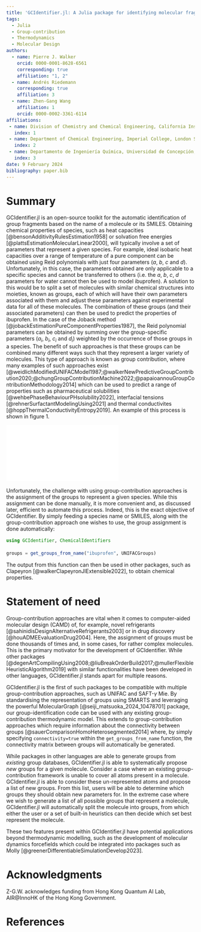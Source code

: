 ```yaml
---
title: 'GCIdentifier.jl: A Julia package for identifying molecular fragments from SMILES'
tags:
  - Julia
  - Group-contribution
  - Thermodynamics
  - Molecular Design
authors:
  - name: Pierre J. Walker
    orcid: 0000-0001-8628-6561
    corresponding: true
    affiliation: "1, 2"
  - name: Andrés Riedemann
    corresponding: true
    affiliation: 3
  - name: Zhen-Gang Wang
    affiliation: 1
    orcid: 0000-0002-3361-6114
affiliations:
 - name: Division of Chemistry and Chemical Engineering, California Institute of Technology, Pasadena, California 91125, United States
   index: 1
 - name: Department of Chemical Engineering, Imperial College, London SW7 2AZ, United Kingdom
   index: 2
 - name: Departamento de Ingeniería Química, Universidad de Concepción, Concepción 4030000, Chile
   index: 3
date: 9 February 2024
bibliography: paper.bib
---
```


# Summary
GCIdentifier.jl is an open-source toolkit for the automatic identification of group fragments based on the name of a molecule or its SMILES. Obtaining chemical properties of species, such as heat capacities [@bensonAdditivityRulesEstimation1958] or solvation free energies [@plattsEstimationMolecularLinear2000], will typically involve a set of parameters that represent a given species. For example, ideal isobaric heat capacities over a range of temperature of a pure component can be obtained using Reid polynomials with just four parameters ($a$, $b$, $c$ and $d$). Unfortunately, in this case, the parameters obtained are only applicable to a specific species and cannot be transferred to others (i.e. the $a$, $b$, $c$, $d$ parameters for water cannot then be used to model ibuprofen). A solution to this would be to split a set of molecules with similar chemical structures into moieties, known as groups, each of which will have their own parameters associated with them and adjust these parameters against experimental data for all of these molecules. The combination of these groups (and their associated parameters) can then be used to predict the properties of ibuprofen. In the case of the Joback method [@jobackEstimationPureComponentProperties1987], the Reid polynomial parameters can be obtained by summing over the group-specific parameters ($a_i$, $b_i$, $c_i$ and $d_i$) weighted by the occurrence of those groups in a species. The benefit of such approaches is that these groups can be combined many different ways such that they represent a larger variety of molecules. This type of approach is known as group contribution, where many examples of such approaches exist [@weidlichModifiedUNIFACModel1987;@walkerNewPredictiveGroupContribution2020;@chungGroupContributionMachine2022;@papaioannouGroupContributionMethodology2014] which can be used to predict a range of properties such as pharmaceutical solubilities [@wehbePhaseBehaviourPHsolubility2022], interfacial tensions [@rehnerSurfactantModelingUsing2021] and thermal conductivites [@hoppThermalConductivityEntropy2019]. An example of this process is shown in figure 1.

![Fragmentation of ibuprofen into UNIFAC groups.](figures/ibuprofen.pdf)

Unfortunately, the challenge with using group-contribution approaches is the assignment of the groups to represent a given species. While this assignment can be done manually, it is more convenient and, as discussed later, efficient to automate this process. Indeed, this is the exact objective of GCIdentifier. By simply feeding a species name or SMILES, along with the group-contribution approach one wishes to use, the group assignment is done automatically:
```julia
using GCIdentifier, ChemicalIdentifiers

groups = get_groups_from_name("ibuprofen", UNIFACGroups)
```
The output from this function can then be used in other packages, such as Clapeyron [@walkerClapeyronJlExtensible2022], to obtain chemical properties.


# Statement of need
Group-contribution approaches are vital when it comes to computer-aided molecular design (CAMD) of, for example, novel refrigerants [@sahinidisDesignAlternativeRefrigerants2003] or in drug discovery [@houADMEEvaluationDrug2004]. Here, the assignment of groups must be done thousands of times and, in some cases, for rather complex molecules. This is the primary motivator for the development of GCIdentifier. While other packages [@degenArtCompilingUsing2008;@liuBreakOrderBuild2017;@mullerFlexibleHeuristicAlgorithm2019] with similar functionalities have been developed in other languages, GCIdentifier.jl stands apart for multiple reasons.

GCIdentifier.jl is the first of such packages to be compatible with multiple group-contribution approaches, such as UNIFAC and SAFT-$\gamma$ Mie. By standardising the representation of groups using SMARTS and leveraging the powerful MolecularGraph [@seiji_matsuoka_2024_10478701] package, our group-identification code can be used with any existing group-contribution thermodynamic model. This extends to group-contribution approaches which require information about the connectivity between groups [@sauerComparisonHomoHeterosegmented2014] where, by simply specifying `connectivity=true` within the `get_groups_from_name` function, the connectivity matrix between groups will automatically be generated.

While packages in other languages are able to generate groups from _existing_ group databases, GCIdentifier.jl is able to systematically propose _new_ groups for a given molecule. Consider a case where an existing group-contribution framework is unable to cover all atoms present in a molecule. GCIdentifier.jl is able to consider these un-represented atoms and propose a list of new groups. From this list, users will be able to determine which groups they should obtain new parameters for. In the extreme case where we wish to generate a list of all possible groups that represent a molecule, GCIdentifier.jl will automatically split the molecule into groups, from which either the user or a set of built-in heuristics can then decide which set best represent the molecule. 

These two features present within GCIdentifier.jl have potential applications beyond thermodynamic modelling, such as the development of molecular dynamics forcefields which could be integrated into packages such as Molly [@greenerDifferentiableSimulationDevelop2023].

# Acknowledgments
Z-G.W. acknowledges funding from Hong Kong Quantum AI Lab, AIR\@InnoHK of the Hong Kong Government.

# References